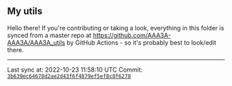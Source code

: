 ## My utils

Hello there! If you're contributing or taking a look, everything in this folder
is synced from a master repo at https://github.com/AAA3A-AAA3A/AAA3A_utils by GitHub Actions -
so it's probably best to look/edit there.

---

Last sync at: 2022-10-23 11:58:10 UTC
Commit: [`3b639ec64678d2ae2d43f6f4879ef5ef8c8f6278`](https://github.com/AAA3A-AAA3A/AAA3A_utils/commit/3b639ec64678d2ae2d43f6f4879ef5ef8c8f6278)
